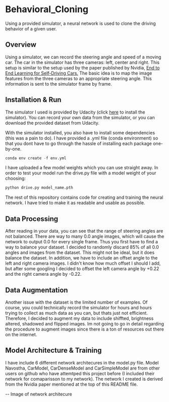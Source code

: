 # Behavioral_Cloning
Using a provided simulator, a neural network is used to clone the driving behavior of a given user.

## Overview
Using a simulator, we can record the steering angle and speed of a moving car. The car in the simulator has three cameras: left, center and right. This setup is similar to the setup used by the paper published by Nvidia, [End to End Learning for Self-Driving Cars.](https://images.nvidia.com/content/tegra/automotive/images/2016/solutions/pdf/end-to-end-dl-using-px.pdf) The basic idea is to map the image features from the three cameras to an appropriate steering angle. This information is sent to the simulator frame by frame.

## Installation & Run
The simulator I used is provided by Udacity (click [here](https://github.com/udacity/self-driving-car-sim) to install the simulator). You can record your own data from the simulator, or you can download the provided dataset from Udacity.

With the simulator installed, you also have to install some dependencies (this was a pain to do). I have provided a .yml file (conda environment) so that you dont have to go through the hassle of installing each package one-by-one.
```python
conda env create -f env.yml
```
I have uploaded a few model weights which you can use straight away. In order to test your model run the drive.py file with a model weight of your choosing:
```python
python drive.py model_name.pth
```
The rest of this repository contains code for creating and training the neural network. I have tried to make it as readable and usable as possible.

## Data Processing
After reading in your data, you can see that the range of steering angles are not balanced. There are way to many 0.0 angle images, which will cause the network to output 0.0 for every single frame. Thus you first have to find a way to balance your dataset. I decided to randomly discard 85% of all 0.0 angles and images from the dataset. This might not be ideal, but it does balance the dataset. In addition, we have to include an offset angle to the left and right camera images. I didn't know how much offset I should I add, but after some googling I decided to offset the left camera angle by +0.22 and the right camera angle by -0.22.

## Data Augmentation
Another issue with the dataset is the limited number of examples. Of course, you could technically record the simulator for hours and hours trying to collect as much data as you can, but thats just not efficient. Therefore, I decided to augment my data to include shiffted, brightness altered, shadowed and flipped images. Im not going to go in detail regarding the procedure to augment images since there is a ton of resources out there on the internet.

## Model Architecture & Training
I have include 6 different network architecures in the model.py file. Model Navostha, CarModel, CarDenseModel and CarSimpleModel are from other users on github who have attemtped this project before (I included their network for comaparisson to my network). The network I created is derived from the Nvidia paper mentioned at the top of this README file.

-- Image of network architecure







